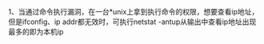 1、当通过命令执行漏洞，在一台*unix上拿到执行命令的权限，想要查看ip地址，但是ifconfig、ip addr都无效时，可执行netstat -antup从输出中查看ip地址出现最多的即为本机ip
